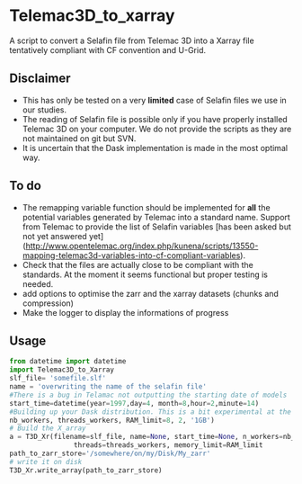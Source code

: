 # Telemac3D_to_xarray
A script to convert a Selafin file from Telemac 3D into a Xarray file tentatively compliant with CF convention and U-Grid.
## Disclaimer
* This has only be tested on a very **limited** case of Selafin files we use in our studies.
* The reading of Selafin file is possible only if you have properly installed Telemac 3D on your computer. 
We do not provide the scripts as they are not maintained on git but SVN.
* It is uncertain that the Dask implementation is made in the most optimal way.

## To do
* The remapping variable function should be implemented for **all** the potential variables generated by Telemac into a standard name. 
Support from Telemac to provide the list of Selafin variables [has been asked but not yet answered yet]
(http://www.opentelemac.org/index.php/kunena/scripts/13550-mapping-telemac3d-variables-into-cf-compliant-variables).
* Check that the files are actually close to be compliant with the standards. At the moment it seems functional but proper testing is needed.
* add options to optimise the zarr and the xarray datasets (chunks and compression)
* Make the logger to display the informations of progress
## Usage

``` python
from datetime import datetime
import Telemac3D_to_Xarray
slf_file= 'somefile.slf'
name = 'overwriting the name of the selafin file'
#There is a bug in Telamac not outputting the starting date of models
start_time=datetime(year=1997,day=4, month=8,hour=2,minute=14) 
#Building up your Dask distribution. This is a bit experimental at the moment.
nb_workers, threads_workers, RAM_limit=8, 2, '1GB')
# Build the X_array
a = T3D_Xr(filename=slf_file, name=None, start_time=None, n_workers=nb_workers,
                threads=threads_workers, memory_limit=RAM_limit
path_to_zarr_store='/somewhere/on/my/Disk/My_zarr'
# write it on disk
T3D_Xr.write_array(path_to_zarr_store)
```
